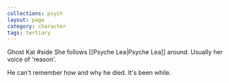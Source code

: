 ```yaml
---
collections: psych
layout: page
category: character
tags: tertiary
---
```


Ghost Kat #side
She follows [[Psyche Lea|Psyche Lea]] around. Usually her voice of 'reason'.

He can't remember how and why he died. It's been while.